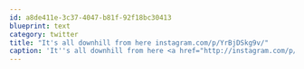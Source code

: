 ```yaml
---
id: a8de411e-3c37-4047-b81f-92f18bc30413
blueprint: text
category: twitter
title: "It's all downhill from here instagram.com/p/YrBjDSkg9v/"
caption: 'It''s all downhill from here <a href="http://instagram.com/p/YrBjDSkg9v/" title="http://instagram.com/p/YrBjDSkg9v/" class="link link_untco">instagram.com/p/YrBjDSkg9v/</a>'
---
```

